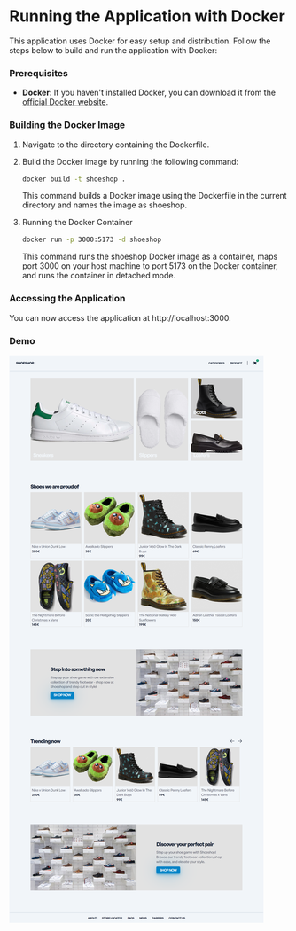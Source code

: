 # Running the Application with Docker

This application uses Docker for easy setup and distribution. Follow the steps below to build and run the application with Docker:

### Prerequisites

- **Docker**: If you haven't installed Docker, you can download it from the [official Docker website](https://www.docker.com/).

### Building the Docker Image

1. Navigate to the directory containing the Dockerfile.

2. Build the Docker image by running the following command:

   ```bash
   docker build -t shoeshop .
   ```

   This command builds a Docker image using the Dockerfile in the current directory and names the image as shoeshop.

3. Running the Docker Container

   ```bash
   docker run -p 3000:5173 -d shoeshop
   ```

   This command runs the shoeshop Docker image as a container, maps port 3000 on your host machine to port 5173 on the Docker container, and runs the container in detached mode.

### Accessing the Application

You can now access the application at http://localhost:3000.

### Demo

![demopng](https://github.com/backstabslash/react-x-x-ecommerce/blob/main/public/mainpage.png)